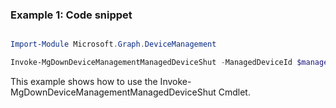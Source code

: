 ### Example 1: Code snippet

```powershell

Import-Module Microsoft.Graph.DeviceManagement

Invoke-MgDownDeviceManagementManagedDeviceShut -ManagedDeviceId $managedDeviceId

```
This example shows how to use the Invoke-MgDownDeviceManagementManagedDeviceShut Cmdlet.

